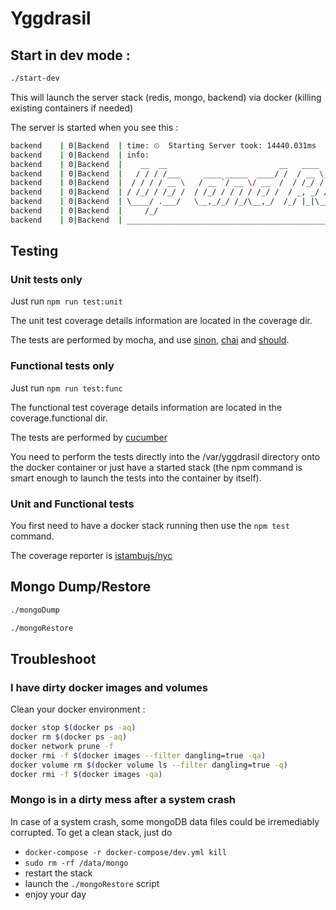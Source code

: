 # Yggdrasil

## Start in dev  mode : 

```bash
./start-dev
```

This will launch the server stack (redis, mongo, backend) via docker (killing existing containers if needed)

The server is started when you see this : 

```bash
backend    | 0|Backend  | time: ⏲  Starting Server took: 14440.031ms
backend    | 0|Backend  | info:  
backend    | 0|Backend  |    __  __                         __   ____                    _             __
backend    | 0|Backend  |   / / / /___     ____ _____  ____/ /  / __ \__  ______  ____  (_)___  ____ _/ /
backend    | 0|Backend  |  / / / / __ \   / __ `/ __ \/ __  /  / /_/ / / / / __ \/ __ \/ / __ \/ __ `/ / 
backend    | 0|Backend  | / /_/ / /_/ /  / /_/ / / / / /_/ /  / _, _/ /_/ / / / / / / / / / / / /_/ /_/  
backend    | 0|Backend  | \____/ .___/   \__,_/_/ /_/\__,_/  /_/ |_|\__,_/_/ /_/_/ /_/_/_/ /_/\__, (_)   
backend    | 0|Backend  |     /_/                                                            /____/      
backend    | 0|Backend  | _______________________________________________________________________________
```

## Testing

### Unit tests only

Just run `npm run test:unit`

The unit test coverage details information are located in the coverage dir.

The tests are performed by mocha, and use [sinon](https://sinonjs.org), [chai](https://www.chaijs.com) and [should](https://shouldjs.github.io).

### Functional tests only

Just run `npm run test:func`

The functional test coverage details information are located in the coverage.functional dir.

The tests are performed by [cucumber](https://github.com/cucumber/cucumber-js)

You need to perform the tests directly into the /var/yggdrasil directory onto the docker container or just have a started stack (the npm command is smart enough to launch the tests into the container by itself).

### Unit and Functional tests

You first need to have a docker stack running then use the `npm test` command.

The coverage reporter is [istambujs/nyc](https://github.com/istanbuljs/nyc)

## Mongo Dump/Restore
```bash
./mongoDump

./mongoRestore
```

## Troubleshoot

### I have dirty docker images and volumes

Clean your docker environment :

```bash
docker stop $(docker ps -aq)
docker rm $(docker ps -aq)
docker network prune -f
docker rmi -f $(docker images --filter dangling=true -qa)
docker volume rm $(docker volume ls --filter dangling=true -q)
docker rmi -f $(docker images -qa)
```

### Mongo is in a dirty mess after a system crash

In case of a system crash, some mongoDB data files could be irremediably corrupted. To get a clean stack, just do
* `docker-compose -r docker-compose/dev.yml kill `
* `sudo rm -rf /data/mongo`
* restart the stack
* launch the `./mongoRestore` script
* enjoy your day